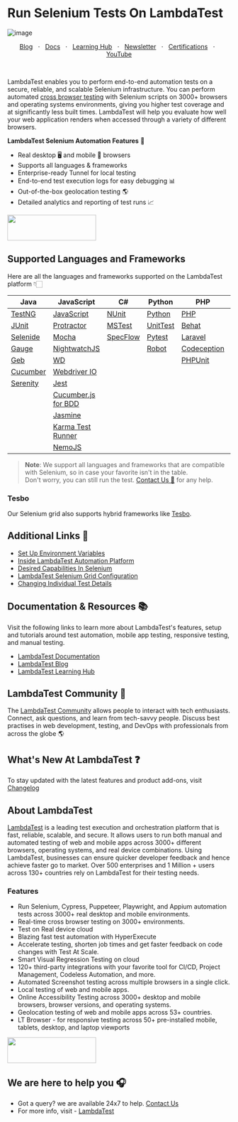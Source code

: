 # Run Selenium Tests On LambdaTest

![image](https://user-images.githubusercontent.com/70570645/171999890-219a551d-ca1b-41a2-aa70-35f5b2d6d8ce.png)

<p align="center">
  <a href="https://www.lambdatest.com/blog/?utm_source=github&utm_medium=repo&utm_campaign=selenium-cloud&utm_term=sk&utm_content=blog" target="_bank">Blog</a>
  &nbsp; &#8901; &nbsp;
  <a href="https://www.lambdatest.com/blog/?utm_source=github&utm_medium=repo&utm_campaign=selenium-cloud&utm_term=sk&utm_content=docs" target="_bank">Docs</a>
  &nbsp; &#8901; &nbsp;
  <a href="https://www.lambdatest.com/blog/?utm_source=github&utm_medium=repo&utm_campaign=selenium-cloud&utm_term=sk&utm_content=hub" target="_bank">Learning Hub</a>
  &nbsp; &#8901; &nbsp;
  <a href="https://www.lambdatest.com/blog/?utm_source=github&utm_medium=repo&utm_campaign=selenium-cloud&utm_term=sk&utm_content=newsletter" target="_bank">Newsletter</a>
  &nbsp; &#8901; &nbsp;
  <a href="https://www.lambdatest.com/blog/?utm_source=github&utm_medium=repo&utm_campaign=selenium-cloud&utm_term=sk&utm_content=certifications" target="_bank">Certifications</a>
  &nbsp; &#8901; &nbsp;
  <a href="https://www.youtube.com/c/LambdaTest" target="_bank">YouTube</a>
</p>
&emsp;
&emsp;
&emsp;

LambdaTest enables you to perform end-to-end automation tests on a secure, reliable, and scalable Selenium infrastructure. You can perform automated [cross browser testing](https://www.lambdatest.comhttps://www.lambdatest.com/blog/?utm_source=github&utm_medium=repo&utm_campaign=selenium-cloud&utm_term=sk&utm_content=home) with Selenium scripts on 3000+ browsers and operating systems environments, giving you higher test coverage and at significantly less built times. LambdaTest will help you evaluate how well your web application renders when accessed through a variety of different browsers.

**LambdaTest Selenium Automation Features** 🚀

* Real desktop 🖥️ and mobile 📱 browsers 
* Supports all languages & frameworks 
* Enterprise-ready Tunnel for local testing 
* End-to-end test execution logs for easy debugging 📊
* Out-of-the-box geolocation testing 🌎
* Detailed analytics and reporting of test runs 📈

[<img height="58" width="200" src="https://user-images.githubusercontent.com/70570645/171866795-52c11b49-0728-4229-b073-4b704209ddde.png">](https://accounts.lambdatest.com/register?utm_source=github&utm_medium=repo&utm_campaign=selenium-cloud&utm_term=sk&utm_content=register)


## Supported Languages and Frameworks

Here are all the languages and frameworks supported on the LambdaTest platform 👇🏻

| Java  | JavaScript | C# | Python | PHP | Ruby | 
|-------------------|--------|---------|--------|----|------|
| [TestNG](https://github.com/LambdaTest/Java-TestNG-Selenium)|  [JavaScript](https://github.com/LambdaTest/nodejs-selenium-sample)| [NUnit](https://github.com/LambdaTest/CSharp-NUnit-Selenium)|[Python](https://github.com/LambdaTest/python-selenium-sample) | [PHP](https://github.com/LambdaTest-sample-test-frameworks/Php-Selenium)|  [Ruby](https://github.com/LambdaTest/ruby-selenium-sample.git)    | 
| [JUnit](https://github.com/LambdaTest/junit-selenium-sample)| [Protractor](https://github.com/LambdaTest/protractor-selenium-sample)|[MSTest](https://github.com/LambdaTest/MSTest-Selenium-Sample)|[UnitTest](https://github.com/LambdaTest/Python-UnitTest-Selenium)|[Behat](https://github.com/LambdaTest/behat-selenium-sample)|   [Capybara](https://github.com/LambdaTest/Capybara-Cucumber-Ruby)   | 
| [Selenide](https://github.com/LambdaTest/selenide-testng-sample)|[Mocha](https://github.com/LambdaTest/mocha-selenium-sample)| [SpecFlow](https://github.com/LambdaTest/SpecFlow-Selenium-Sample)| [Pytest](https://github.com/LambdaTest/pytest-selenium-sample) | [Laravel](https://github.com/LambdaTest/php-laravel-dusk-todo)    |  [RSpec](https://github.com/LambdaTest/RSpec-Selenium-Sample)    | 
| [Gauge](https://github.com/LambdaTest/gauge-selenium-sample)|[NightwatchJS](https://github.com/LambdaTest/nightwatch-selenium-sample)|     |[Robot](https://github.com/LambdaTest/Robot-Selenium-Sample)   | [Codeception](https://github.com/LambdaTest/codeception-selenium-sample)   |  [UnitTest](https://github.com/LambdaTest/Ruby-UnitTest-Selenium)    |    
| [Geb](https://github.com/LambdaTest/geb-parallel-sample-code)|[WD](https://github.com/LambdaTest/wd-selenium-sample)|    |        | [PHPUnit](https://github.com/LambdaTest/Php-PhpUnit-Selenium)   |      |  
| [Cucumber](https://github.com/LambdaTest/cucumber-testng-sample)|[Webdriver IO](https://github.com/LambdaTest/webdriverio-selenium)|     |        |    |      |       
| [Serenity](https://github.com/LambdaTest/Serenity-Selenium-Sample)|[Jest](https://github.com/LambdaTest/jest-selenium-webdriver-sample)    |     |        |    |      |    
| |[Cucumber.js for BDD](https://github.com/LambdaTest/NodeJs-Cucumber-Selenium)   |     |        |    |      | 
| |[Jasmine](https://github.com/LambdaTest/karma-jasmine-sample)    |     |        |    |      | 
| |[Karma Test Runner](https://github.com/LambdaTest/angular-karma-sample)    |     |        |    |      | 
| |[NemoJS](https://github.com/LambdaTest/Nemo-Lambdatest-sample)    |     |        |    |      | 

      
>**Note**: We support all languages and frameworks that are compatible with Selenium, so in case your favorite isn't in the table.  
Don't worry, you can still run the test. [Contact Us 💬](mailto:support@lambdatest.com) for any help.


### Tesbo

Our Selenium grid also supports hybrid frameworks like [Tesbo](https://github.com/LambdaTest/LamdaTest_Tesbo_Demo).

## Additional Links 🔗

* [Set Up Environment Variables](https://www.lambdatest.com/support/docs/using-environment-variables-for-authentication-credentials/)
* [Inside LambdaTest Automation Platform](https://www.lambdatest.com/support/docs/inside-lambdatest-platform/)
* [Desired Capabilities In Selenium](https://www.lambdatest.com/support/docs/selenium-automation-capabilities/)
* [LambdaTest Selenium Grid Configuration](https://www.lambdatest.com/support/docs/lambdatest-grid-configuration/)
* [Changing Individual Test Details](https://www.lambdatest.com/support/docs/change-individual-test-details/)

## Documentation & Resources :books:

      
Visit the following links to learn more about LambdaTest's features, setup and tutorials around test automation, mobile app testing, responsive testing, and manual testing.

* [LambdaTest Documentation](https://www.lambdatest.com/support/docs/?utm_source=github&utm_medium=repo&utm_campaign=selenium-cloud&utm_term=sk&utm_content=docs)
* [LambdaTest Blog](https://www.lambdatest.com/blog/?utm_source=github&utm_medium=repo&utm_campaign=selenium-cloud&utm_term=sk&utm_content=blog)
* [LambdaTest Learning Hub](https://www.lambdatest.com/learning-hub/?utm_source=github&utm_medium=repo&utm_campaign=selenium-cloud&utm_term=sk&utm_content=hub)    

## LambdaTest Community :busts_in_silhouette:

The [LambdaTest Community](https://community.lambdatest.com/?utm_source=github&utm_medium=repo&utm_campaign=selenium-cloud&utm_term=sk&utm_content=community) allows people to interact with tech enthusiasts. Connect, ask questions, and learn from tech-savvy people. Discuss best practises in web development, testing, and DevOps with professionals from across the globe 🌎

## What's New At LambdaTest ❓

To stay updated with the latest features and product add-ons, visit [Changelog](https://changelog.lambdatest.com/?utm_source=github&utm_medium=repo&utm_campaign=selenium-cloud&utm_term=sk&utm_content=changelog) 
      
## About LambdaTest

[LambdaTest](https://www.lambdatest.com?utm_source=github&utm_medium=repo&utm_campaign=selenium-cloud&utm_term=sk&utm_content=home) is a leading test execution and orchestration platform that is fast, reliable, scalable, and secure. It allows users to run both manual and automated testing of web and mobile apps across 3000+ different browsers, operating systems, and real device combinations. Using LambdaTest, businesses can ensure quicker developer feedback and hence achieve faster go to market. Over 500 enterprises and 1 Million + users across 130+ countries rely on LambdaTest for their testing needs.    

### Features

* Run Selenium, Cypress, Puppeteer, Playwright, and Appium automation tests across 3000+ real desktop and mobile environments.
* Real-time cross browser testing on 3000+ environments.
* Test on Real device cloud
* Blazing fast test automation with HyperExecute
* Accelerate testing, shorten job times and get faster feedback on code changes with Test At Scale.
* Smart Visual Regression Testing on cloud
* 120+ third-party integrations with your favorite tool for CI/CD, Project Management, Codeless Automation, and more.
* Automated Screenshot testing across multiple browsers in a single click.
* Local testing of web and mobile apps.
* Online Accessibility Testing across 3000+ desktop and mobile browsers, browser versions, and operating systems.
* Geolocation testing of web and mobile apps across 53+ countries.
* LT Browser - for responsive testing across 50+ pre-installed mobile, tablets, desktop, and laptop viewports

    
[<img height="58" width="200" src="https://user-images.githubusercontent.com/70570645/171866795-52c11b49-0728-4229-b073-4b704209ddde.png">](https://accounts.lambdatest.com/register?utm_source=github&utm_medium=repo&utm_campaign=selenium-cloud&utm_term=sk&utm_content=register)


## We are here to help you :headphones:

* Got a query? we are available 24x7 to help. [Contact Us](mailto:support@lambdatest.com)
* For more info, visit - [LambdaTest](https://www.lambdatest.com/?utm_source=github&utm_medium=repo&utm_campaign=selenium-cloud&utm_term=sk&utm_content=home)

